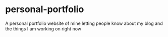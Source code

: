 # personal-portfolio
A personal portfolio website of mine letting people know about my blog and the things I am working on right now
